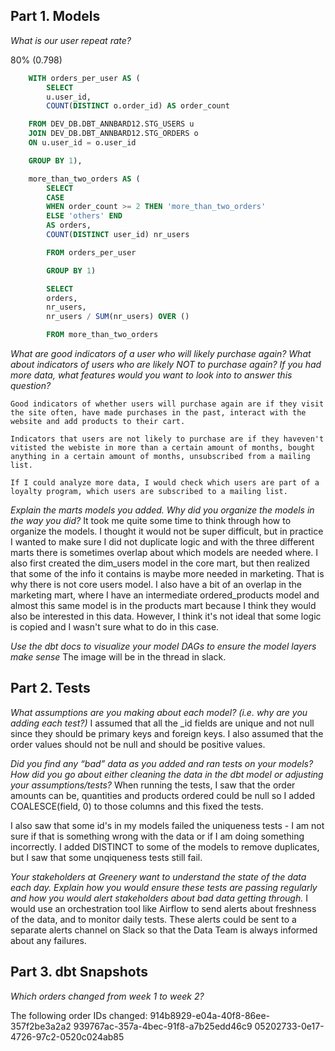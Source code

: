 ## Part 1. Models
_What is our user repeat rate?_

80% (0.798)

```sql
    WITH orders_per_user AS (
        SELECT 
        u.user_id,
        COUNT(DISTINCT o.order_id) AS order_count

    FROM DEV_DB.DBT_ANNBARD12.STG_USERS u
    JOIN DEV_DB.DBT_ANNBARD12.STG_ORDERS o
    ON u.user_id = o.user_id

    GROUP BY 1),

    more_than_two_orders AS (
        SELECT
        CASE 
        WHEN order_count >= 2 THEN 'more_than_two_orders'
        ELSE 'others' END 
        AS orders,
        COUNT(DISTINCT user_id) nr_users

        FROM orders_per_user

        GROUP BY 1)

        SELECT
        orders,
        nr_users,
        nr_users / SUM(nr_users) OVER ()

        FROM more_than_two_orders 
```

_What are good indicators of a user who will likely purchase again? What about indicators of users who are likely NOT to purchase again? If you had more data, what features would you want to look into to answer this question?_

    Good indicators of whether users will purchase again are if they visit the site often, have made purchases in the past, interact with the website and add products to their cart.

    Indicators that users are not likely to purchase are if they haveven't vitisted the webiste in more than a certain amount of months, bought anything in a certain amount of months, unsubscribed from a mailing list.

    If I could analyze more data, I would check which users are part of a loyalty program, which users are subscribed to a mailing list.

_Explain the marts models you added. Why did you organize the models in the way you did?_
    It took me quite some time to think through how to organize the models. I thought it would not be super difficult, but in practice I wanted to make sure I did not duplicate logic and with the three different marts there is sometimes overlap about which models are needed where. I also first created the dim_users model in the core mart, but then realized that some of the info it contains is maybe more needed in marketing. That is why there is not core users model. I also have a bit of an overlap in the marketing mart, where I have an intermediate ordered_products model and almost this same model is in the products mart because I think they would also be interested in this data. However, I think it's not ideal that some logic is copied and I wasn't sure what to do in this case.

_Use the dbt docs to visualize your model DAGs to ensure the model layers make sense_
The image will be in the thread in slack.

## Part 2. Tests
_What assumptions are you making about each model? (i.e. why are you adding each test?)_
I assumed that all the _id fields are unique and not null since they should be primary keys and foreign keys. I also assumed that the order values should not be null and should be positive values.

_Did you find any “bad” data as you added and ran tests on your models? How did you go about either cleaning the data in the dbt model or adjusting your assumptions/tests?_
When running the tests, I saw that the order amounts can be, quantities and products ordered could be null so I added COALESCE(field, 0) to those columns and this fixed the tests.

I also saw that some id's in my models failed the uniqueness tests - I am not sure if that is something wrong with the data or if I am doing something incorrectly. I added DISTINCT to some of the models to remove duplicates, but I saw that some unqiqueness tests still fail.

_Your stakeholders at Greenery want to understand the state of the data each day. Explain how you would ensure these tests are passing regularly and how you would alert stakeholders about bad data getting through._
I would use an orchestration tool like Airflow to send alerts about freshness of the data, and to monitor daily tests. These alerts could be sent to a separate alerts channel on Slack so that the Data Team is always informed about any failures.

## Part 3. dbt Snapshots
_Which orders changed from week 1 to week 2?_

The following order IDs changed:
914b8929-e04a-40f8-86ee-357f2be3a2a2
939767ac-357a-4bec-91f8-a7b25edd46c9
05202733-0e17-4726-97c2-0520c024ab85